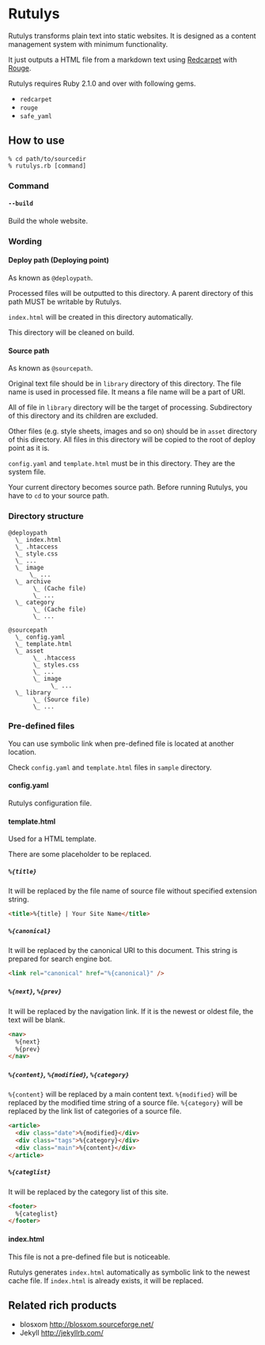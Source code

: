 Rutulys
=======
Rutulys transforms plain text into static websites.
It is designed as a content management system with minimum functionality.

It just outputs a HTML file from a markdown text using [Redcarpet](https://github.com/vmg/redcarpet) with [Rouge](https://github.com/jneen/rouge).

Rutulys requires Ruby 2.1.0 and over with following gems.

- `redcarpet`
- `rouge`
- `safe_yaml`

How to use
----------
```
% cd path/to/sourcedir
% rutulys.rb [command]
```

### Command

#### `--build`
Build the whole website.

### Wording

#### Deploy path (Deploying point)
As known as `@deploypath`.

Processed files will be outputted to this directory.
A parent directory of this path MUST be writable by Rutulys.

`index.html` will be created in this directory automatically.

This directory will be cleaned on build.

#### Source path
As known as `@sourcepath`.

Original text file should be in `library` directory of this directory.
The file name is used in processed file.
It means a file name will be a part of URI.

All of file in `library` directory will be the target of processing.
Subdirectory of this directory and its children are excluded.

Other files (e.g. style sheets, images and so on) should be in `asset` directory of this directory.
All files in this directory will be copied to the root of deploy point as it is.

`config.yaml` and `template.html` must be in this directory.
They are the system file.

Your current directory becomes source path.
Before running Rutulys, you have to `cd` to your source path.

### Directory structure

```
@deploypath
  \_ index.html
  \_ .htaccess
  \_ style.css
  \_ ...
  \_ image
      \_ ...
  \_ archive
       \_ (Cache file)
       \_ ...
  \_ category
       \_ (Cache file)
       \_ ...

@sourcepath
  \_ config.yaml
  \_ template.html
  \_ asset
       \_ .htaccess
       \_ styles.css
       \_ ...
       \_ image
            \_ ...
  \_ library
       \_ (Source file)
       \_ ...
```

### Pre-defined files

You can use symbolic link when pre-defined file is located at another location.

Check `config.yaml` and `template.html` files in `sample` directory.

#### config.yaml
Rutulys configuration file.

#### template.html
Used for a HTML template.

There are some placeholder to be replaced.

##### `%{title}`
It will be replaced by the file name of source file without specified extension string.

```HTML
<title>%{title} | Your Site Name</title>
```

##### `%{canonical}`
It will be replaced by the canonical URI to this document.
This string is prepared for search engine bot.

```HTML
<link rel="canonical" href="%{canonical}" />
```

##### `%{next}`, `%{prev}`
It will be replaced by the navigation link.
If it is the newest or oldest file, the text will be blank.

```HTML
<nav>
  %{next}
  %{prev}
</nav>
```

##### `%{content}`, `%{modified}`, `%{category}`
`%{content}` will be replaced by a main content text.
`%{modified}` will be replaced by the modified time string of a source file.
`%{category}` will be replaced by the link list of categories of a source file.

```HTML
<article>
  <div class="date">%{modified}</div>
  <div class="tags">%{category}</div>
  <div class="main">%{content}</div>
</article>
```

##### `%{categlist}`
It will be replaced by the category list of this site.

```HTML
<footer>
  %{categlist}
</footer>
```

#### index.html
This file is not a pre-defined file but is noticeable.

Rutulys generates `index.html` automatically as symbolic link to the newest cache file.
If `index.html` is already exists, it will be replaced.


Related rich products
---------------------
- blosxom http://blosxom.sourceforge.net/
- Jekyll  http://jekyllrb.com/

